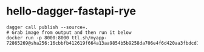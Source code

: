 # hello-dagger-fastapi-rye

```shell
dagger call publish --source=.
# Grab image from output and then run it below
docker run -p 8000:8000 ttl.sh/myapp-72865269@sha256:16cbbfb412619f664a13aa9854b5b9258da706e4f6d420aa3fbdcd1c9a5688f9
```
